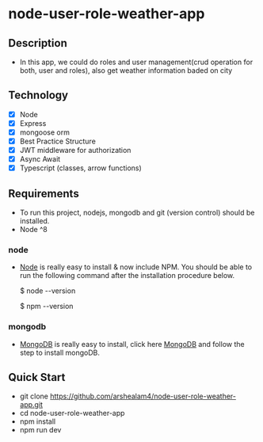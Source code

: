 # node-user-role-weather-app
## Description

* In this app, we could do roles and user management(crud operation for both, user and roles), also get weather information baded on city

## Technology

- [x] Node
- [x] Express
- [x] mongoose orm
- [x] Best Practice Structure
- [x] JWT middleware for authorization
- [x] Async Await
- [x] Typescript (classes, arrow functions)

## Requirements

* To run this project, nodejs, mongodb and git (version control) should be installed.
* Node ^8

### node

* [Node](http://nodejs.org/) is really easy to install & now include NPM. You should be able to run the following command after the installation procedure below.

  $ node --version
  
  $ npm --version

### mongodb

* [MongoDB](https://docs.mongodb.com/manual/installation/) is really easy to install, click here [MongoDB](https://docs.mongodb.com/manual/installation/) and follow the step to install mongoDB.


## Quick Start

* git clone https://github.com/arshealam4/node-user-role-weather-app.git
* cd node-user-role-weather-app
* npm install
* npm run dev
